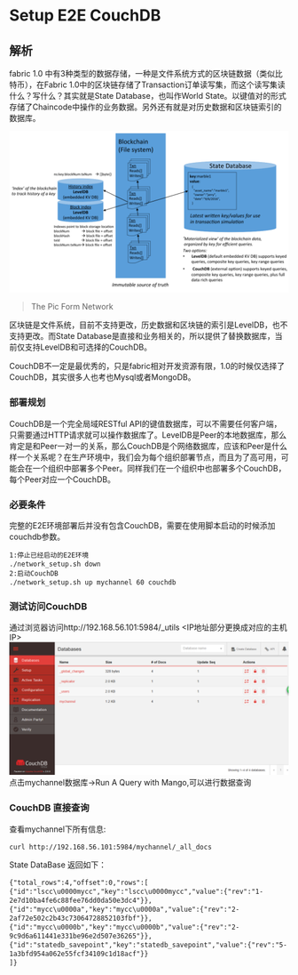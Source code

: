 # Setup E2E CouchDB

## 解析
fabric 1.0 中有3种类型的数据存储，一种是文件系统方式的区块链数据（类似比特币），在Fabric 1.0中的区块链存储了Transaction订单读写集，而这个读写集读什么？写什么？其实就是State Database，也叫作World State。以键值对的形式存储了Chaincode中操作的业务数据。另外还有就是对历史数据和区块链索引的数据库。

![png](../images/CouchDB.png)
> The Pic Form Network

区块链是文件系统，目前不支持更改，历史数据和区块链的索引是LevelDB，也不支持更改。而State Database是直接和业务相关的，所以提供了替换数据库，当前仅支持LevelDB和可选择的CouchDB。

CouchDB不一定是最优秀的，只是fabric相对开发资源有限，1.0的时候仅选择了CouchDB，其实很多人也考也Mysql或者MongoDB。

### 部署规划
CouchDB是一个完全局域RESTful API的键值数据库，可以不需要任何客户端，只需要通过HTTP请求就可以操作数据库了。LevelDB是Peer的本地数据库，那么肯定是和Peer一对一的关系，那么CouchDB是个网络数据库，应该和Peer是什么样一个关系呢？在生产环境中，我们会为每个组织部署节点，而且为了高可用，可能会在一个组织中部署多个Peer。同样我们在一个组织中也部署多个CouchDB，每个Peer对应一个CouchDB。

### 必要条件
完整的E2E环境部署后并没有包含CouchDB，需要在使用脚本启动的时候添加couchdb参数。

    1:停止已经启动的E2E环境
    ./network_setup.sh down
    2:启动CouchDB
    ./network_setup.sh up mychannel 60 couchdb

### 测试访问CouchDB
通过浏览器访问http://192.168.56.101:5984/_utils
<IP地址部分更换成对应的主机IP>
![png](../images/CouchDB-1.png)
点击mychannel数据库->Run A Query with Mango,可以进行数据查询

### CouchDB 直接查询
查看mychannel下所有信息:

    curl http://192.168.56.101:5984/mychannel/_all_docs

State DataBase 返回如下：

    {"total_rows":4,"offset":0,"rows":[
    {"id":"lscc\u0000mycc","key":"lscc\u0000mycc","value":{"rev":"1-2e7d10ba4fe6c88fee76dd0da50e3dc4"}},
    {"id":"mycc\u0000a","key":"mycc\u0000a","value":{"rev":"2-2af72e502c2b43c73064728852103fbf"}},
    {"id":"mycc\u0000b","key":"mycc\u0000b","value":{"rev":"2-9c9d6a611441e331be96e2d507e36265"}},
    {"id":"statedb_savepoint","key":"statedb_savepoint","value":{"rev":"5-1a3bfd954a062e55fcf34109c1d18acf"}}
    ]}
